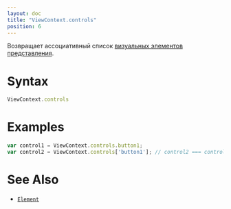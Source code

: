 ```yaml
---
layout: doc
title: "ViewContext.controls"
position: 6
---
```


Возвращает ассоциативный список [визуальных элементов представления](../../Element/).

# Syntax

```js
ViewContext.controls
```

# Examples

```js
var control1 = ViewContext.controls.button1;
var control2 = ViewContext.controls['button1']; // control2 === control1
```

# See Also

* [`Element`](../../Element/)
